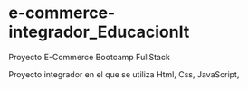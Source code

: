 # e-commerce-integrador_EducacionIt
<p> Proyecto E-Commerce Bootcamp FullStack </p>

<p> Proyecto integrador en el que se utiliza Html, Css, JavaScript, </p>
